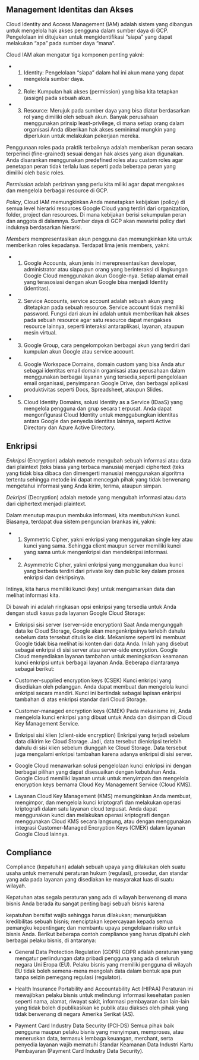 ## Management Identitas dan Akses

Cloud  Identity and Access Management (IAM) adalah sistem yang dibangun untuk mengelola hak akses pengguna dalam  sumber daya di GCP. Pengelolaan ini ditujukan untuk mengidentifikasi “siapa” yang dapat melakukan “apa” pada sumber daya “mana”.

Cloud IAM akan mengatur tiga komponen penting yakni:

 - 1. Identity: Pengelolaan “siapa” dalam hal ini akun mana yang dapat mengelola sumber daya.
 - 2. Role: Kumpulan hak akses (permission) yang bisa kita tetapkan (assign) pada sebuah akun.
 - 3. Resource: Merujuk pada sumber daya yang bisa diatur berdasarkan rol yang dimiliki oleh sebuah akun.
     Banyak perusahaan menggunakan prinsip least-privilege, di mana setiap orang dalam organisasi Anda diberikan hak akses seminimal mungkin yang diperlukan untuk melakukan pekerjaan mereka.

Penggunaan roles pada praktik terbaiknya adalah memberikan peran secara terperinci (fine-grained) sesuai dengan hak akses yang akan digunakan. Anda disarankan menggunakan predefined roles atau custom roles agar penetapan peran tidak terlalu luas seperti pada beberapa peran yang dimiliki oleh basic roles.

*Permission* adalah perizinan yang perlu kita miliki agar dapat mengakses dan mengelola berbagai resource di GCP.

*Policy*, Cloud IAM memungkinkan Anda menetapkan kebijakan (policy) di semua level hierarki resources Google Cloud yang terdiri dari organization, folder, project dan resources. Di mana kebijakan berisi sekumpulan peran dan anggota di dalamnya. Sumber daya di GCP akan mewarisi policy dari induknya berdasarkan hierarki.

*Members* mempresentasikan akun pengguna dan memungkinkan kita untuk memberikan roles kepadanya.
Terdapat lima jenis members, yakni:

 - 1. Google Accounts, akun jenis ini merepresentasikan developer, administrator atau siapa pun orang yang  berinteraksi di lingkungan Google Cloud menggunakan akun Google-nya. Setiap alamat email yang terasosiasi dengan akun Google bisa menjadi Identity (identitas). 

 - 2. Service Accounts, service account adalah sebuah akun yang ditetapkan pada sebuah resource. Service account tidak memiliki password. Fungsi dari akun ini adalah untuk memberikan hak akses pada sebuah resource agar satu resource dapat mengakses resource lainnya, seperti interaksi antaraplikasi, layanan, ataupun mesin virtual.

 - 3. Google Group, cara pengelompokan berbagai akun yang terdiri dari kumpulan akun Google atau service account. 

 - 4. Google Workspace Domains, domain custom yang bisa Anda atur sebagai identitas email domain organisasi atau perusahaan dalam menggunakan berbagai layanan yang tersedia,seperti pengelolaan email organisasi, penyimpanan Google Drive, dan berbagai aplikasi produktivitas seperti Docs, Spreadsheet, ataupun Slides.

 - 5. Cloud Identity Domains, solusi Identity as a Service (IDaaS) yang mengelola pengguna dan grup secara t  erpusat. Anda dapat mengonfigurasi Cloud Identity untuk menggabungkan identitas antara Google dan penyedia identitas lainnya, seperti Active Directory dan Azure Active Directory.

## Enkripsi
*Enkripsi* (Encryption) adalah metode mengubah sebuah informasi atau data dari plaintext (teks biasa yang terbaca manusia) menjadi ciphertext (teks yang tidak bisa dibaca dan dimengerti manusia) menggunakan algoritma tertentu sehingga metode ini dapat mencegah pihak yang tidak berwenang mengetahui informasi yang Anda kirim, terima, ataupun simpan.

*Dekripsi* (Decryption) adalah metode yang mengubah informasi atau data dari ciphertext menjadi plaintext.

Dalam menutup maupun membuka informasi, kita membutuhkan kunci. Biasanya, terdapat dua sistem penguncian brankas ini, yakni:

 - 1. Symmetric Cipher, yakni enkripsi yang menggunakan single key atau kunci yang sama. Sehingga client maupun server memiliki kunci yang sama untuk mengenkripsi dan mendekripsi informasi.

 - 2. Asymmetric Cipher, yakni enkripsi yang menggunakan dua kunci yang berbeda terdiri dari private key dan public key dalam proses enkripsi dan dekripsinya.

Intinya, kita harus memiliki kunci (key) untuk mengamankan data dan melihat informasi kita.

Di bawah ini adalah ringkasan opsi enkripsi yang tersedia untuk Anda dengan studi kasus pada layanan Google Cloud Storage: 

- Enkripsi sisi server (server-side encryption)
Saat Anda mengunggah data ke Cloud Storage, Google akan mengenkripsinya terlebih dahulu sebelum data tersebut ditulis ke disk. Mekanisme seperti ini membuat Google tidak bisa melihat isi konten dari data Anda. Inilah yang disebut sebagai enkripsi di sisi server atau server-side encryption.
Google Cloud menyediakan layanan tambahan untuk meningkatkan keamanan kunci enkripsi untuk berbagai layanan Anda. Beberapa diantaranya sebagai berikut:

- Customer-supplied encryption keys (CSEK)
Kunci enkripsi yang disediakan oleh pelanggan. Anda dapat membuat dan mengelola kunci enkripsi secara mandiri. Kunci ini bertindak sebagai lapisan enkripsi tambahan di atas enkripsi standar dari Cloud Storage.

- Customer-managed encryption keys (CMEK)
Pada mekanisme ini, Anda mengelola kunci enkripsi yang dibuat untuk Anda dan disimpan di Cloud Key Management Service.

- Enkripsi sisi klien (client-side encryption)
Enkripsi yang terjadi sebelum data dikirim ke Cloud Storage. Jadi, data tersebut dienkripsi terlebih dahulu di sisi klien sebelum diunggah ke Cloud Storage. Data tersebut juga mengalami enkripsi tambahan karena adanya enkripsi di sisi server.

- Google Cloud menawarkan solusi pengelolaan kunci enkripsi ini dengan berbagai pilihan yang dapat disesuaikan dengan kebutuhan Anda. Google Cloud memiliki layanan untuk untuk menyimpan dan mengelola encryption keys bernama Cloud Key Management Service (Cloud KMS).

- Layanan Cloud Key Management (KMS) memungkinkan Anda membuat, mengimpor, dan mengelola kunci kriptografi dan melakukan operasi kriptografi dalam satu layanan cloud terpusat. Anda dapat menggunakan kunci dan melakukan operasi kriptografi dengan menggunakan Cloud KMS secara langsung, atau dengan menggunakan integrasi Customer-Managed Encryption Keys (CMEK) dalam layanan Google Cloud lainnya.

## Compliance
Compliance (kepatuhan) adalah sebuah upaya yang dilakukan oleh suatu usaha untuk memenuhi peraturan hukum (regulasi), prosedur, dan standar yang ada pada layanan yang disediakan ke masyarakat luas di suatu wilayah. 

Kepatuhan atas segala peraturan yang ada di wilayah berwenang di mana bisnis Anda berada itu sangat penting bagi sebuah bisnis karena

kepatuhan bersifat wajib sehingga harus dilakukan;
menunjukkan kredibilitas sebuah bisnis;
menciptakan kepercayaan kepada semua pemangku kepentingan; dan
membantu upaya pengelolaan risiko untuk bisnis Anda.
Berikut beberapa contoh compliance yang harus dipatuhi oleh berbagai pelaku bisnis, di antaranya:

- General Data Protection Regulation (GDPR)
  GDPR adalah peraturan yang mengatur perlindungan data pribadi pengguna yang ada di seluruh negara Uni Eropa (EU). Pelaku bisnis yang memiliki pengguna di wilayah EU tidak boleh semena-mena mengolah data dalam bentuk apa pun tanpa seizin pemegang regulasi (regulator).

- Health Insurance Portability and Accountability Act (HIPAA)
  Peraturan ini mewajibkan pelaku bisnis untuk melindungi informasi kesehatan pasien seperti nama, alamat, riwayat sakit, informasi pembayaran dan lain-lain yang tidak boleh dipublikasikan ke publik atau diakses oleh pihak yang tidak berwenang di negara Amerika Serikat (AS).

- Payment Card Industry Data Security (PCI-DS)
  Semua pihak baik pengguna maupun pelaku bisnis yang menyimpan, memproses, atau meneruskan data, termasuk lembaga keuangan, merchant, serta penyedia layanan wajib mematuhi Standar Keamanan Data Industri Kartu Pembayaran (Payment Card Industry Data Security).
